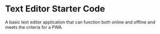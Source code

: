 # Text Editor Starter Code
A basic text editor application that can function both online and offline and meets the criteria for a PWA.